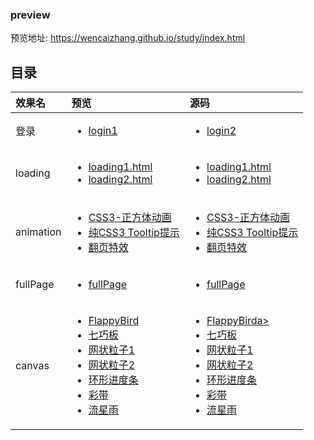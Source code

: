 ### preview

预览地址: https://wencaizhang.github.io/study/index.html

## 目录


<table>
  <thead>
    <tr style="text-align: left;">
      <th>效果名</th>
      <th>预览</th>
      <th>源码</th>
    </tr>
  </thead>
  <tbody>
    <tr>
      <td>登录</td>
      <td>
        <ul>
          <li><a href="https://wencaizhang.github.io/study/login/login1.html" target="blank">login1</a></li>
        </ul>
      </td>
      <td>
        <ul>
          <li><a href="https://github.com/wencaizhang/study/login/login1.html" target="blank">login2</a></li>
        </ul>
      </td>
    </tr>
    <tr>
      <td>loading</td>
      <td>
        <ul>
          <li><a href="https://wencaizhang.github.io/study/loading/loading1.html" target="blank">loading1.html</a></li>
          <li><a href="https://wencaizhang.github.io/study/loading/loading2.html" target="blank">loading2.html</a></li>
        </ul>
      </td>
      <td>
        <ul>
          <li><a href="https://github.com/wencaizhang/study/loading/loading1.html" target="blank">loading1.html</a></li>
          <li><a href="https://github.com/wencaizhang/study/loading/loading2.html" target="blank">loading2.html</a></li>
        </ul>
      </td>
    </tr>
    <tr>
      <td>animation</td>
      <td>
        <ul>
          <li><a href="https://wencaizhang.github.io/study/animation/CSS3-正方体动画.html" target="blank">CSS3-正方体动画</a></li>
          <li><a href="https://wencaizhang.github.io/study/animation/css3-tooltip.html" target="blank">纯CSS3 Tooltip提示</a></li>
          <li><a href="https://wencaizhang.github.io/study/animation/flip-book.html" target="blank">翻页特效</a></li>
        </ul>
      </td>
      <td>
        <ul>
          <li><a href="https://github.com/wencaizhang/study/animation/CSS3-正方体动画.html" target="blank">CSS3-正方体动画</a></li>
          <li><a href="https://github.com/wencaizhang/study/animation/css3-tooltip.html" target="blank">纯CSS3 Tooltip提示</a></li>
          <li><a href="https://github.com/wencaizhang/study/animation/flip-book.html" target="blank">翻页特效</a></li>
        </ul>
      </td>
    </tr>
    <tr>
      <td>fullPage</td>
      <td>
        <ul>
          <li><a href="https://wencaizhang.github.io/study/fullPage/index.html" target="blank">fullPage</a></li>
        </ul>
        </td>
        <td>
        <ul>
          <li><a href="https://github.com/wencaizhang/study/fullPage/index.html" target="blank">fullPage</a></li>
        </ul>
      </td>
    </tr>
    <tr>
      <td>canvas</td>
      <td>
        <ul>
          <li><a href="https://wencaizhang.github.io/study/canvas/FlappyBird/index.html" target="blank">FlappyBird</a></li>
          <li><a href="https://wencaizhang.github.io/study/canvas/七巧板.html" target="blank">七巧板</a></li>
          <li><a href="https://wencaizhang.github.io/study/canvas/nest1.html" target="blank">网状粒子1</a></li>
          <li><a href="https://wencaizhang.github.io/study/canvas/nest2.html" target="blank">网状粒子2</a></li>
          <li><a href="https://wencaizhang.github.io/study/canvas/index.html" target="blank">环形进度条</a></li>
          <li><a href="https://wencaizhang.github.io/study/canvas/canvas-ribbon-color.html" target="blank">彩带</a></li>
          <li><a href="https://wencaizhang.github.io/study/canvas/star-shower.html" target="blank">流星雨</a></li>
        </ul>
      </td>
      <td>
        <ul>
          <li><a href="https://github.com/wencaizhang/study/canvas/FlappyBird/index.html" target="blank">FlappyBird</</li>a>
          <li><a href="https://github.com/wencaizhang/study/canvas/七巧板.html" target="blank">七巧板</a></li>
          <li><a href="https://github.com/wencaizhang/study/canvas/nest1.html" target="blank">网状粒子1</a></li>
          <li><a href="https://github.com/wencaizhang/study/canvas/nest2.html" target="blank">网状粒子2</a></li>
          <li><a href="https://github.com/wencaizhang/study/canvas/index.html" target="blank">环形进度条</a></li>
          <li><a href="https://github.com/wencaizhang/study/canvas/canvas-ribbon-color.html" target="blank">彩带</a></li>
          <li><a href="https://github.com/wencaizhang/study/canvas/star-shower.html" target="blank">流星雨</a></li>
        </ul>
      </td>
    </tr>
  </tbody>
</table>
